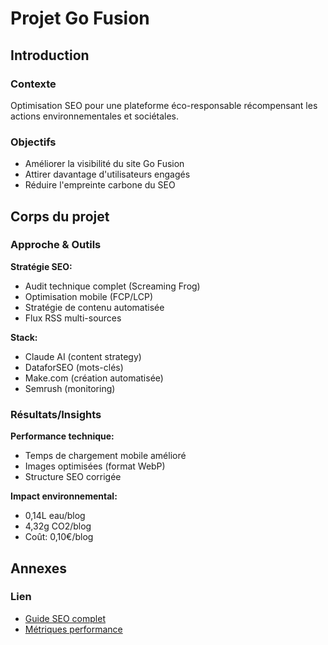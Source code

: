 # Projet Go Fusion

## Introduction

### Contexte
Optimisation SEO pour une plateforme éco-responsable récompensant les actions environnementales et sociétales.

### Objectifs
- Améliorer la visibilité du site Go Fusion
- Attirer davantage d'utilisateurs engagés
- Réduire l'empreinte carbone du SEO

## Corps du projet

### Approche & Outils
**Stratégie SEO:**
- Audit technique complet (Screaming Frog)
- Optimisation mobile (FCP/LCP)
- Stratégie de contenu automatisée
- Flux RSS multi-sources

**Stack:**
- Claude AI (content strategy)
- DataforSEO (mots-clés)
- Make.com (création automatisée)
- Semrush (monitoring)

### Résultats/Insights
**Performance technique:**
- Temps de chargement mobile amélioré
- Images optimisées (format WebP)
- Structure SEO corrigée

**Impact environnemental:**
- 0,14L eau/blog
- 4,32g CO2/blog
- Coût: 0,10€/blog

## Annexes

### Lien
- [Guide SEO complet](https://github.com/SJamesss/Portfolio/blob/main/gofusion-seo.md)
- [Métriques performance](https://github.com/SJamesss/Portfolio/blob/main/gofusion-metrics.png)
